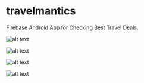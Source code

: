 # travelmantics

Firebase Android App for Checking Best Travel Deals.

![alt text](https://github.com/Buchiexplores/travelmantics/blob/master/Screenshots/Authentication%20Activity.jpg)

![alt text](https://github.com/Buchiexplores/travelmantics/blob/master/Screenshots/Signup%20Activity%20.jpg)

![alt text](https://github.com/Buchiexplores/travelmantics/blob/master/Screenshots/User%20Activity%20.jpg)

![alt text](https://github.com/Buchiexplores/travelmantics/blob/master/Screenshots/User%20Activity%20.jpg)



